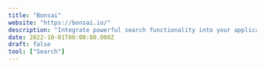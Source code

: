 ```yaml
---
title: "Bonsai"
website: "https://bonsai.io/"
description: "Integrate powerful search functionality into your applications, without ever having to set up or manage servers."
date: 2022-10-01T00:00:00.000Z
draft: false
tool: ["Search"]
---
```

